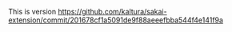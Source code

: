 This is version https://github.com/kaltura/sakai-extension/commit/201678cf1a5091de9f88aeeefbba544f4e141f9a
